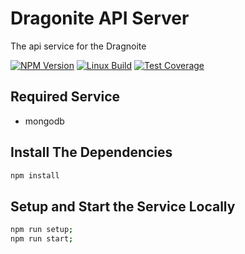 # Dragonite API Server

The api service for the Dragnoite

[![NPM Version][npm-image]][npm-url]
[![Linux Build][travis-image]][travis-url]
[![Test Coverage][coveralls-image]][coveralls-url]

## Required Service

- mongodb

## Install The Dependencies

```bash
npm install
```

## Setup and Start the Service Locally

```bash
npm run setup;
npm run start;
```


[npm-image]: https://img.shields.io/npm/v/live-xxx.svg
[npm-url]: https://npmjs.org/package/live-xxx
[travis-image]: https://img.shields.io/travis/live-js/live-xxx/master.svg
[travis-url]: https://travis-ci.org/live-js/live-xxx
[coveralls-image]: https://img.shields.io/coveralls/live-js/live-xxx/master.svg
[coveralls-url]: https://coveralls.io/r/live-js/live-xxx?branch=master